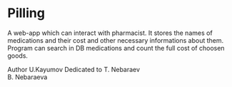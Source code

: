 # Pilling
A web-app which can interact with pharmacist. 
It stores the names of medications and their cost and other necessary informations about them.
Program can search in DB medications and count the full cost of choosen goods.

Author U.Kayumov
Dedicated to T. Nebaraev   
             B. Nebaraeva 
             

